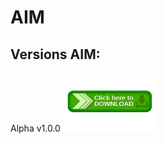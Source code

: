 # AIM
Versions AIM:
---
Alpha v1.0.0
<a href="https://github.com/Lorenzo922/AIM/releases/download/v1.0.0/AIM.exe">
  <img src="https://github.com/Lorenzo922/AIM/blob/main/assets/Download-Button-Logo-Background-PNG-Image.png" alt="Texto alternativo" width="150"/>
</a>
